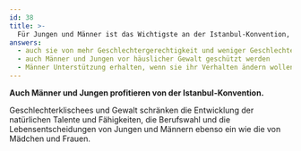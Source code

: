 ```yaml
---
id: 38
title: >-
  Für Jungen und Männer ist das Wichtigste an der Istanbul-Konvention, dass
answers:
  - auch sie von mehr Geschlechtergerechtigkeit und weniger Geschlechterklischees profitieren
  - auch Männer und Jungen vor häuslicher Gewalt geschützt werden
  - Männer Unterstützung erhalten, wenn sie ihr Verhalten ändern wollen
---
```

**Auch Männer und Jungen profitieren von der Istanbul-Konvention.**

Geschlechterklischees und Gewalt schränken die Entwicklung der natürlichen
Talente und Fähigkeiten, die Berufswahl und die Lebensentscheidungen von Jungen
und Männern ebenso ein wie die von Mädchen und Frauen.
